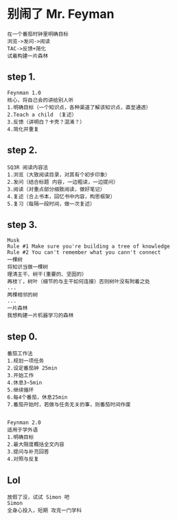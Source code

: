 # 别闹了 Mr. Feyman
    在一个番茄时钟里明确目标
    浏览->发问->阅读
    TAC->反馈+简化
    试着构建一片森林

## step 1.
    Feynman 1.0
    核心，将自己会的讲给别人听
    1.明确目标（一个知识点，各种渠道了解该知识点，直至通透）
    2.Teach a child （复述）
    3.反馈（讲明白？卡壳？混淆？）
    4.简化并重复

## step 2.
    SQ3R 阅读内容法
    1.浏览（大致阅读目录，对其有个初步印象）
    2.发问（结合标题 内容，一边粗读，一边提问）
    3.阅读（对重点部分细致阅读，做好笔记）
    4.复述（合上书本，回忆书中内容，构思框架）
    5.复习（每隔一段时间，做一次复述）

## step 3.
    Musk
    Rule #1 Make sure you're building a tree of knowledge
    Rule #2 You can't remember what you cann't connect
    一棵树
    将知识当做一棵树
    理清主干、树干(重要的、坚固的）
    再枝丫，树叶（细节的与主干如何连接）否则树叶没有附着之处
    ...
    两棵相邻的树
    ...
    一片森林
    我想构建一片机器学习的森林

## step 0.
    番茄工作法
    1.规划一项任务
    2.设定番茄钟 25min
    3.开始工作
    4.休息3~5min
    5.继续循环
    6.每4个番茄，休息25min
    7.番茄开始时，若做与任务无关的事，则番茄时间作废


    Feynman 2.0
    适用于学外语
    1.明确目标
    2.最大限度概括全文内容
    3.提问与补充回答
    4.对照与反复
## Lol
    放假了没，试试 Simon 吧
    Simon
    全身心投入，短期 攻克一门学科




